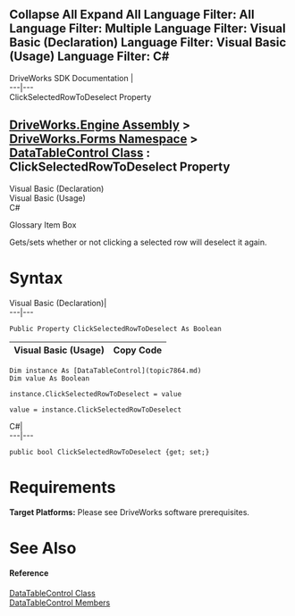 Collapse All Expand All Language Filter: All  Language Filter: Multiple  Language Filter: Visual Basic (Declaration) Language Filter: Visual Basic (Usage) Language Filter: C#  
---  
DriveWorks SDK Documentation  |   
---|---  
ClickSelectedRowToDeselect Property   
  
[DriveWorks.Engine Assembly](topic2156.md) > [DriveWorks.Forms Namespace](topic7266.md) > [DataTableControl Class](topic7864.md) : ClickSelectedRowToDeselect Property  
---  
  
Visual Basic (Declaration)    
Visual Basic (Usage)    
C# 

Glossary Item Box

Gets/sets whether or not clicking a selected row will deselect it again. 

# Syntax

Visual Basic (Declaration)|   
---|---  
      
    
    Public Property ClickSelectedRowToDeselect As Boolean  
  
Visual Basic (Usage)| Copy Code  
---|---  
      
    
    Dim instance As [DataTableControl](topic7864.md)
    Dim value As Boolean
     
    instance.ClickSelectedRowToDeselect = value
     
    value = instance.ClickSelectedRowToDeselect  
  
C#|   
---|---  
      
    
    public bool ClickSelectedRowToDeselect {get; set;}  
  
# Requirements

**Target Platforms:** Please see DriveWorks software prerequisites.

# See Also

#### Reference

[DataTableControl Class](topic7864.md)   
[DataTableControl Members](topic7865.md)


